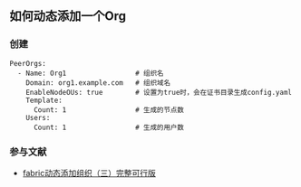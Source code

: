 ## 如何动态添加一个Org

### 创建
```
PeerOrgs:
  - Name: Org1                 # 组织名
    Domain: org1.example.com   # 组织域名
    EnableNodeOUs: true        # 设置为true时，会在证书目录生成config.yaml
    Template:
      Count: 1                 # 生成的节点数
    Users:
      Count: 1                 # 生成的用户数
```
### 参与文献
* [fabric动态添加组织（三）完整可行版](https://blog.csdn.net/qq_26288303/article/details/82500190)
